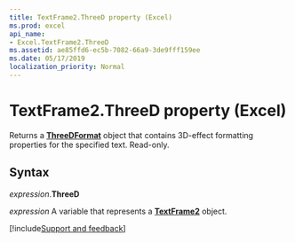 ```yaml
---
title: TextFrame2.ThreeD property (Excel)
ms.prod: excel
api_name:
- Excel.TextFrame2.ThreeD
ms.assetid: ae85ffd6-ec5b-7082-66a9-3de9fff159ee
ms.date: 05/17/2019
localization_priority: Normal
---
```



# TextFrame2.ThreeD property (Excel)

Returns a **[ThreeDFormat](Excel.ThreeDFormat.md)** object that contains 3D-effect formatting properties for the specified text. Read-only.


## Syntax

_expression_.**ThreeD**

_expression_ A variable that represents a **[TextFrame2](Excel.TextFrame2.md)** object.




[!include[Support and feedback](~/includes/feedback-boilerplate.md)]